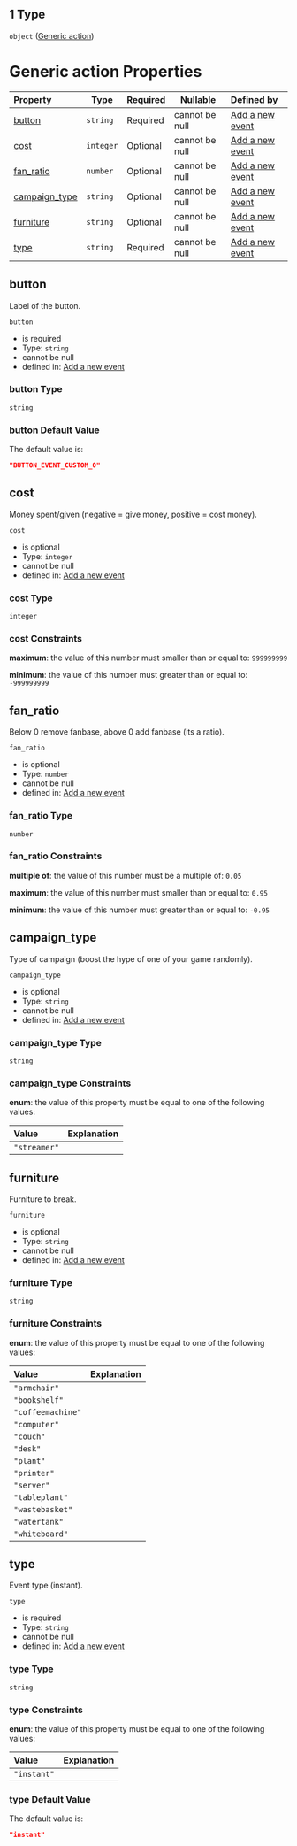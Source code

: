 ## 1 Type

`object` ([Generic action](add-event-anyof-scheduled-event-properties-actions-items-anyof-generic-action.md))

# Generic action Properties

| Property                        | Type      | Required | Nullable       | Defined by                                                                                                                                                                                                       |
| :------------------------------ | --------- | -------- | -------------- | :--------------------------------------------------------------------------------------------------------------------------------------------------------------------------------------------------------------- |
| [button](#button)               | `string`  | Required | cannot be null | [Add a new event](add-event-anyof-scheduled-event-properties-actions-items-anyof-generic-action-properties-button.md "add-event.json#/anyOf/1/properties/actions/items/anyOf/1/properties/button")               |
| [cost](#cost)                   | `integer` | Optional | cannot be null | [Add a new event](add-event-anyof-scheduled-event-properties-actions-items-anyof-generic-action-properties-cost.md "add-event.json#/anyOf/1/properties/actions/items/anyOf/1/properties/cost")                   |
| [fan_ratio](#fan_ratio)         | `number`  | Optional | cannot be null | [Add a new event](add-event-anyof-scheduled-event-properties-actions-items-anyof-generic-action-properties-fan_ratio.md "add-event.json#/anyOf/1/properties/actions/items/anyOf/1/properties/fan_ratio")         |
| [campaign_type](#campaign_type) | `string`  | Optional | cannot be null | [Add a new event](add-event-anyof-scheduled-event-properties-actions-items-anyof-generic-action-properties-campaign_type.md "add-event.json#/anyOf/1/properties/actions/items/anyOf/1/properties/campaign_type") |
| [furniture](#furniture)         | `string`  | Optional | cannot be null | [Add a new event](add-event-anyof-scheduled-event-properties-actions-items-anyof-generic-action-properties-furniture.md "add-event.json#/anyOf/1/properties/actions/items/anyOf/1/properties/furniture")         |
| [type](#type)                   | `string`  | Required | cannot be null | [Add a new event](add-event-anyof-scheduled-event-properties-actions-items-anyof-generic-action-properties-type.md "add-event.json#/anyOf/1/properties/actions/items/anyOf/1/properties/type")                   |

## button

Label of the button.


`button`

-   is required
-   Type: `string`
-   cannot be null
-   defined in: [Add a new event](add-event-anyof-scheduled-event-properties-actions-items-anyof-generic-action-properties-button.md "add-event.json#/anyOf/1/properties/actions/items/anyOf/1/properties/button")

### button Type

`string`

### button Default Value

The default value is:

```json
"BUTTON_EVENT_CUSTOM_0"
```

## cost

Money spent/given (negative = give money, positive = cost money).


`cost`

-   is optional
-   Type: `integer`
-   cannot be null
-   defined in: [Add a new event](add-event-anyof-scheduled-event-properties-actions-items-anyof-generic-action-properties-cost.md "add-event.json#/anyOf/1/properties/actions/items/anyOf/1/properties/cost")

### cost Type

`integer`

### cost Constraints

**maximum**: the value of this number must smaller than or equal to: `999999999`

**minimum**: the value of this number must greater than or equal to: `-999999999`

## fan_ratio

Below 0 remove fanbase, above 0 add fanbase (its a ratio).


`fan_ratio`

-   is optional
-   Type: `number`
-   cannot be null
-   defined in: [Add a new event](add-event-anyof-scheduled-event-properties-actions-items-anyof-generic-action-properties-fan_ratio.md "add-event.json#/anyOf/1/properties/actions/items/anyOf/1/properties/fan_ratio")

### fan_ratio Type

`number`

### fan_ratio Constraints

**multiple of**: the value of this number must be a multiple of: `0.05`

**maximum**: the value of this number must smaller than or equal to: `0.95`

**minimum**: the value of this number must greater than or equal to: `-0.95`

## campaign_type

Type of campaign (boost the hype of one of your game randomly).


`campaign_type`

-   is optional
-   Type: `string`
-   cannot be null
-   defined in: [Add a new event](add-event-anyof-scheduled-event-properties-actions-items-anyof-generic-action-properties-campaign_type.md "add-event.json#/anyOf/1/properties/actions/items/anyOf/1/properties/campaign_type")

### campaign_type Type

`string`

### campaign_type Constraints

**enum**: the value of this property must be equal to one of the following values:

| Value        | Explanation |
| :----------- | ----------- |
| `"streamer"` |             |

## furniture

Furniture to break.


`furniture`

-   is optional
-   Type: `string`
-   cannot be null
-   defined in: [Add a new event](add-event-anyof-scheduled-event-properties-actions-items-anyof-generic-action-properties-furniture.md "add-event.json#/anyOf/1/properties/actions/items/anyOf/1/properties/furniture")

### furniture Type

`string`

### furniture Constraints

**enum**: the value of this property must be equal to one of the following values:

| Value             | Explanation |
| :---------------- | ----------- |
| `"armchair"`      |             |
| `"bookshelf"`     |             |
| `"coffeemachine"` |             |
| `"computer"`      |             |
| `"couch"`         |             |
| `"desk"`          |             |
| `"plant"`         |             |
| `"printer"`       |             |
| `"server"`        |             |
| `"tableplant"`    |             |
| `"wastebasket"`   |             |
| `"watertank"`     |             |
| `"whiteboard"`    |             |

## type

Event type (instant).


`type`

-   is required
-   Type: `string`
-   cannot be null
-   defined in: [Add a new event](add-event-anyof-scheduled-event-properties-actions-items-anyof-generic-action-properties-type.md "add-event.json#/anyOf/1/properties/actions/items/anyOf/1/properties/type")

### type Type

`string`

### type Constraints

**enum**: the value of this property must be equal to one of the following values:

| Value       | Explanation |
| :---------- | ----------- |
| `"instant"` |             |

### type Default Value

The default value is:

```json
"instant"
```
